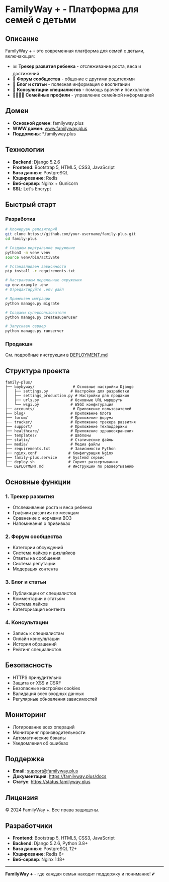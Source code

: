 # FamilyWay + - Платформа для семей с детьми

## Описание
FamilyWay + - это современная платформа для семей с детьми, включающая:
- 📊 **Трекер развития ребенка** - отслеживание роста, веса и достижений
- 💬 **Форум сообщества** - общение с другими родителями
- 📝 **Блог и статьи** - полезная информация о воспитании
- 🏥 **Консультации специалистов** - помощь врачей и психологов
- 👨‍👩‍👧‍👦 **Семейные профили** - управление семейной информацией

## Домен
- **Основной домен**: familyway.plus
- **WWW домен**: www.familyway.plus
- **Поддомены**: *.familyway.plus

## Технологии
- **Backend**: Django 5.2.6
- **Frontend**: Bootstrap 5, HTML5, CSS3, JavaScript
- **База данных**: PostgreSQL
- **Кэширование**: Redis
- **Веб-сервер**: Nginx + Gunicorn
- **SSL**: Let's Encrypt

## Быстрый старт

### Разработка
```bash
# Клонируем репозиторий
git clone https://github.com/your-username/family-plus.git
cd family-plus

# Создаем виртуальное окружение
python3 -m venv venv
source venv/bin/activate

# Устанавливаем зависимости
pip install -r requirements.txt

# Настраиваем переменные окружения
cp env.example .env
# Отредактируйте .env файл

# Применяем миграции
python manage.py migrate

# Создаем суперпользователя
python manage.py createsuperuser

# Запускаем сервер
python manage.py runserver
```

### Продакшн
См. подробные инструкции в [DEPLOYMENT.md](DEPLOYMENT.md)

## Структура проекта

```
family-plus/
├── baybyway/                 # Основные настройки Django
│   ├── settings.py          # Настройки для разработки
│   ├── settings_production.py # Настройки для продакшн
│   ├── urls.py              # Основные URL маршруты
│   └── wsgi.py              # WSGI конфигурация
├── accounts/                 # Приложение пользователей
├── blog/                    # Приложение блога
├── forum/                   # Приложение форума
├── tracker/                 # Приложение трекера развития
├── support/                 # Приложение техподдержки
├── healthcare/              # Приложение здравоохранения
├── templates/               # Шаблоны
├── static/                  # Статические файлы
├── media/                   # Медиа файлы
├── requirements.txt         # Зависимости Python
├── nginx.conf              # Конфигурация Nginx
├── family-plus.service     # Systemd сервис
├── deploy.sh               # Скрипт развертывания
└── DEPLOYMENT.md           # Инструкции по развертыванию
```

## Основные функции

### 1. Трекер развития
- Отслеживание роста и веса ребенка
- Графики развития по месяцам
- Сравнение с нормами ВОЗ
- Напоминания о прививках

### 2. Форум сообщества
- Категории обсуждений
- Система лайков и дизлайков
- Ответы на сообщения
- Система репутации
- Модерация контента

### 3. Блог и статьи
- Публикации от специалистов
- Комментарии к статьям
- Система лайков
- Категоризация контента

### 4. Консультации
- Запись к специалистам
- Онлайн консультации
- История обращений
- Рейтинг специалистов

## Безопасность
- HTTPS принудительно
- Защита от XSS и CSRF
- Безопасные настройки cookies
- Валидация всех входных данных
- Регулярные обновления зависимостей

## Мониторинг
- Логирование всех операций
- Мониторинг производительности
- Автоматические бэкапы
- Уведомления об ошибках

## Поддержка
- **Email**: support@familyway.plus
- **Документация**: https://familyway.plus/docs
- **Статус**: https://status.familyway.plus

## Лицензия
© 2024 FamilyWay +. Все права защищены.

## Разработчики
- **Frontend**: Bootstrap 5, HTML5, CSS3, JavaScript
- **Backend**: Django 5.2.6, Python 3.8+
- **База данных**: PostgreSQL 12+
- **Кэширование**: Redis 6+
- **Веб-сервер**: Nginx 1.18+

---

**FamilyWay +** - где каждая семья находит поддержку и понимание! 💕